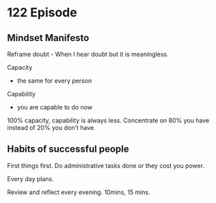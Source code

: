 # 122 Episode
## Mindset Manifesto
Reframe doubt - When I hear doubt but it is meaningless.

Capacity
 *  the same for every person
 
Capability
 * you are capable to do now

100% capacity, capability is always less. Concentrate on 80% you have instead of 20% you don't have.

## Habits of successful people

First things first. Do administrative tasks done or they cost you power.

Every day plans.

Review and reflect every evening. 10mins, 15 mins.
